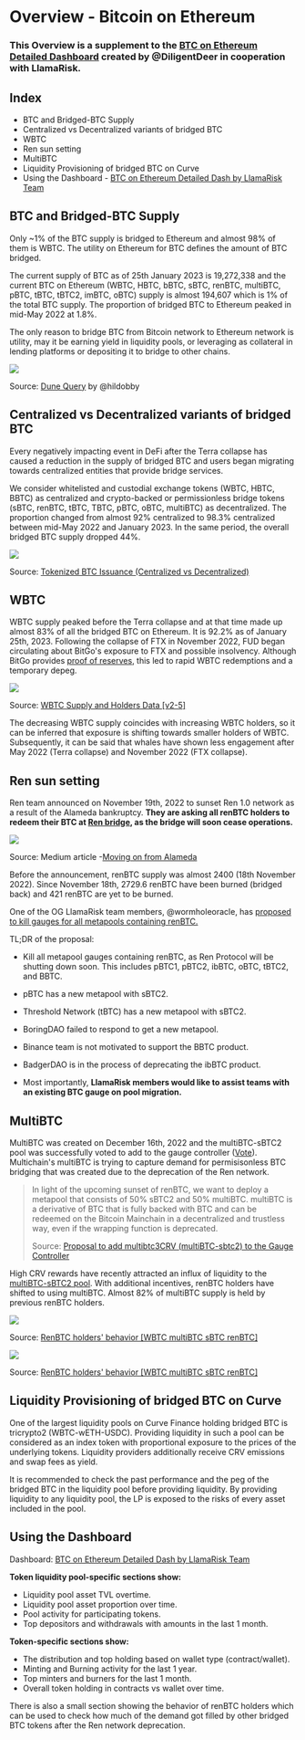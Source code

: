 # Overview - Bitcoin on Ethereum

### This Overview is a supplement to the [BTC on Ethereum Detailed Dashboard](https://dune.com/diligentdeer/btc-on-ethereum-updated) created by @DiligentDeer in cooperation with LlamaRisk.


## Index

- BTC and Bridged-BTC Supply
- Centralized vs Decentralized variants of bridged BTC
- WBTC
- Ren sun setting
- MultiBTC
- Liquidity Provisioning of bridged BTC on Curve
- Using the Dashboard - [BTC on Ethereum Detailed Dash by LlamaRisk Team](https://dune.com/diligentdeer/btc-on-ethereum-updated)

## BTC and Bridged-BTC Supply

Only ~1% of the BTC supply is bridged to Ethereum and almost 98% of them is WBTC. The utility on Ethereum for BTC defines the amount of BTC bridged.

The current supply of BTC as of 25th January 2023 is 19,272,338 and the current BTC on Ethereum (WBTC, HBTC, bBTC, sBTC, renBTC, multiBTC, pBTC, tBTC, tBTC2, imBTC, oBTC) supply is almost 194,607 which is 1% of the total BTC supply. The proportion of bridged BTC to Ethereum peaked in mid-May 2022 at 1.8%.

The only reason to bridge BTC from Bitcoin network to Ethereum network is utility, may it be earning yield in liquidity pools, or leveraging as collateral in lending platforms or depositing it to bridge to other chains. 

![](https://lh6.googleusercontent.com/5iPktxLNoHCeut9SUXzYy4xxowRYJSCwHM5gsYRZxacJwjOAPPvAP-V7QrZeN3uDfP1-g4-MuLBJ0pklUcVHUfxgxlfmnDm84nS4uFT2ZyKhHOs_aRZHy8EgZ04hUj8FW22MLu8U6Yi9oml3iw8aF2aEVkd-faCYvYKHWD7BWiluTKhQ9En-xASDGP5uaw)

Source: [Dune Query](https://dune.com/queries/1840330/3027253) by @hildobby

## Centralized vs Decentralized variants of bridged BTC

Every negatively impacting event in DeFi after the Terra collapse has caused a reduction in the supply of bridged BTC and users began migrating towards centralized entities that provide bridge services.

We consider whitelisted and custodial exchange tokens (WBTC, HBTC, BBTC) as centralized and crypto-backed or permissionless bridge tokens (sBTC, renBTC, tBTC, TBTC, pBTC, oBTC, multiBTC) as decentralized. The proportion changed from almost 92% centralized to 98.3% centralized between mid-May 2022 and January 2023. In the same period, the overall bridged BTC supply dropped 44%.

![](https://lh3.googleusercontent.com/ahsZmUCT4HoUVK38kj7nTKGhgR0W5gGszXfnDq-M6UIFUiimFna8ghkm8E6JH4Pxz5_acKf1Z5cgaN6TIZ1lRlKq2ISmC6Q2DLufpqX-ChkcjHpRGZOtvq_SI38VKz8cG0yvanogsuYLtpOu_G02bJOi7pS97WJIfPEU45dg7vBkLAR1ozbFJ9WLcRgk3Q)

Source: [Tokenized BTC Issuance (Centralized vs Decentralized)](https://dune.com/queries/1824464/3033066)

## WBTC

WBTC supply peaked before the Terra collapse and at that time made up almost 83% of all the bridged BTC on Ethereum. It is 92.2% as of January 25th, 2023. Following the collapse of FTX in November 2022, FUD began circulating about BitGo's exposure to FTX and possible insolvency. Although BitGo provides [proof of reserves](https://wbtc.network/dashboard/audit), this led to rapid WBTC redemptions and a temporary depeg. 

![](https://lh4.googleusercontent.com/ApfzF6UAAXeWpzTDu12WuA0LmeQNkNkLJRngEOIT2zfuy9MnLJfDhb1hvc0FEBUSMCZiGeQXRXPDjD6Qz_HvXqP2zdt9JMxKepZXBL1HhImK0ZGeTpP78XhOqwTatV9Wl2B6rlWcB-k_yStlRnZHmC9s8Ry-rK299QnXeULzDEC1VB9o-sK5d7peOiA98g)

Source: [WBTC Supply and Holders Data [v2-5]](https://dune.com/queries/1910355/3146248)

The decreasing WBTC supply coincides with increasing WBTC holders, so it can be inferred that exposure is shifting towards smaller holders of WBTC. Subsequently, it can be said that whales have shown less engagement after May 2022 (Terra collapse) and November 2022 (FTX collapse).

## Ren sun setting

Ren team announced on November 19th, 2022 to sunset Ren 1.0 network as a result of the Alameda bankruptcy. **They are asking all renBTC holders to redeem their BTC at [Ren bridge](https://bridge.renproject.io/release), as the bridge will soon cease operations.** 

![](https://lh4.googleusercontent.com/1YmihM_5lY_wMwuBREn0MUbt8OnqC53N36n-SXdn9UGQOO7vkkhCcVjzYz85Xploi-icCNgmC7iaq7_pdCE2vX-q8kg-MDkJ8_jgNa3RmGHZlwgxrmipLezcE8sNu_HDNfNRMybXJoY9GSIOsbrS1Wdh4Swvyxbu9lUlK5HNVd2TwS3QDGIzbSehCAjJoQ)

Source: Medium article -[Moving on from Alameda](https://medium.com/renproject/moving-on-from-alameda-da62a823ce93)

Before the announcement, renBTC supply was almost 2400 (18th November 2022). Since November 18th, 2729.6 renBTC have been burned (bridged back) and 421 renBTC are yet to be burned. 

One of the OG LlamaRisk team members, @wormholeoracle, has [proposed to kill gauges for all metapools containing renBTC.](https://gov.curve.fi/t/proposal-to-kill-gauges-for-all-metapools-containing-renbtc/8679)

TL;DR of the proposal:

- Kill all metapool gauges containing renBTC, as Ren Protocol will be shutting down soon. This includes pBTC1, pBTC2, ibBTC, oBTC, tBTC2, and BBTC.

- pBTC has a new metapool with sBTC2.

- Threshold Network (tBTC) has a new metapool with sBTC2.

- BoringDAO failed to respond to get a new metapool. 

- Binance team is not motivated to support the BBTC product.

- BadgerDAO is in the process of deprecating the ibBTC product.

- Most importantly, **LlamaRisk members would like to assist teams with an existing BTC gauge on pool migration.** 

## MultiBTC

MultiBTC was created on December 16th, 2022 and the multiBTC-sBTC2 pool was successfully voted to add to the gauge controller ([Vote](https://dao.curve.fi/vote/ownership/243)). Multichain's multiBTC is trying to capture demand for permisisonless BTC bridging that was created due to the deprecation of the Ren network.



> In light of the upcoming sunset of renBTC, we want to deploy a metapool that consists of 50% sBTC2 and 50% multiBTC. multiBTC is a derivative of BTC that is fully backed with BTC and can be redeemed on the Bitcoin Mainchain in a decentralized and trustless way, even if the wrapping function is deprecated.
> 
> Source: [Proposal to add multibtc3CRV (multiBTC-sbtc2) to the Gauge Controller](https://gov.curve.fi/t/proposal-to-add-multibtc3crv-multibtc-sbtc2-to-the-gauge-controller/4711)



High CRV rewards have recently attracted an influx of liquidity to the [multiBTC-sBTC2 pool](https://curve.fi/#/ethereum/pools/factory-v2-245/swap). With additional incentives, renBTC holders have shifted to using multiBTC. Almost 82% of multiBTC supply is held by previous renBTC holders.



![](https://lh6.googleusercontent.com/-bEAeP7vQKw5ggaERcO6xWIEqpkey4j8fDegxHmonteMsDSePFEQZ5TTKZRm_kaiUdNz9QqK8zDmB9p4aJNYZIMDk4QiMJMzOnnO8uAJq2U8uz_xYYbMJjnzVyi6WL-1YjjPDEYcduyifM9wGrOv9vWK9QmObbX0YNVvxZR7kO_pLGoeUOl-E2EQ8vvxWw)

Source: [RenBTC holders&#x27; behavior [WBTC multiBTC sBTC renBTC]](https://dune.com/queries/1926960/3178641)

![](https://lh3.googleusercontent.com/sOPoUhv9mS6R2fZsfuRgpi4Ib6YDNxVFfdSY05HDrE-UvAIdLY92cGVkiGB4oARShc0YxLeWFVAuFF6SuVB9UdJkxllONNTBpCRz5QR1C3HcKsisClGHM8U6WkHY8krfw6ki2qjyW0SyMXTa0hzwz2ryNnvXW4q7KmEDr7RxIYc4NRrr5dweMSSAhktGSQ)

Source: [RenBTC holders&#x27; behavior [WBTC multiBTC sBTC renBTC]](https://dune.com/queries/1926960/3178899)

## Liquidity Provisioning of bridged BTC on Curve

One of the largest liquidity pools on Curve Finance holding bridged BTC is tricrypto2 (WBTC-wETH-USDC). Providing liquidity in such a pool can be considered as an index token with proportional exposure to the prices of the underlying tokens. Liquidity providers additionally receive CRV emissions and swap fees as yield.

It is recommended to check the past performance and the peg of the bridged BTC in the liquidity pool before providing liquidity. By providing liquidity to any liquidity pool, the LP is exposed to the risks of every asset included in the pool.

## Using the Dashboard

Dashboard: [BTC on Ethereum Detailed Dash by LlamaRisk Team](https://dune.com/diligentdeer/btc-on-ethereum-updated)

**Token liquidity pool-specific sections show:**

- Liquidity pool asset TVL overtime.
- Liquidity pool asset proportion over time.
- Pool activity for participating tokens.
- Top depositors and withdrawals with amounts in the last 1 month.

**Token-specific sections show:**

- The distribution and top holding based on wallet type (contract/wallet).
- Minting and Burning activity for the last 1 year.
- Top minters and burners for the last 1 month.
- Overall token holding in contracts vs wallet over time.

There is also a small section showing the behavior of renBTC holders which can be used to check how much of the demand got filled by other bridged BTC tokens after the Ren network deprecation.



 
